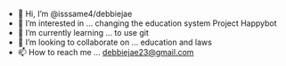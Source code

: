- 👋 Hi, I’m @isssame4/debbiejae
- 👀 I’m interested in ... changing the education system Project Happybot
- 🌱 I’m currently learning ... to use git
- 💞️ I’m looking to collaborate on ... education and laws
- 📫 How to reach me ... debbiejae23@gmail.com

<!---
isssame4/isssame4 is a ✨ special ✨ repository because its `README.md` (this file) appears on your GitHub profile.
You can click the Preview link to take a look at your changes.
--->
